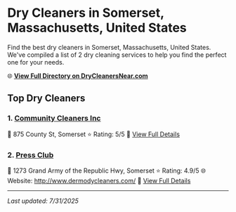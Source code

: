 # Dry Cleaners in Somerset, Massachusetts, United States

Find the best dry cleaners in Somerset, Massachusetts, United States. We've compiled a list of 2 dry cleaning services to help you find the perfect one for your needs.

🌐 **[View Full Directory on DryCleanersNear.com](https://drycleanersnear.com/city/US/Massachusetts/Somerset)**

## Top Dry Cleaners

### 1. [Community Cleaners Inc](https://drycleanersnear.com/dryCleaner/68819457a2f5b6ba0749a554/community-cleaners-inc)
📍 875 County St, Somerset
⭐ Rating: 5/5
🔗 [View Full Details](https://drycleanersnear.com/dryCleaner/68819457a2f5b6ba0749a554/community-cleaners-inc)

### 2. [Press Club](https://drycleanersnear.com/dryCleaner/688193b0a2f5b6ba07499eb1/press-club)
📍 1273 Grand Army of the Republic Hwy, Somerset
⭐ Rating: 4.9/5
🌐 Website: http://www.dermodycleaners.com/
🔗 [View Full Details](https://drycleanersnear.com/dryCleaner/688193b0a2f5b6ba07499eb1/press-club)


---

*Last updated: 7/31/2025*
